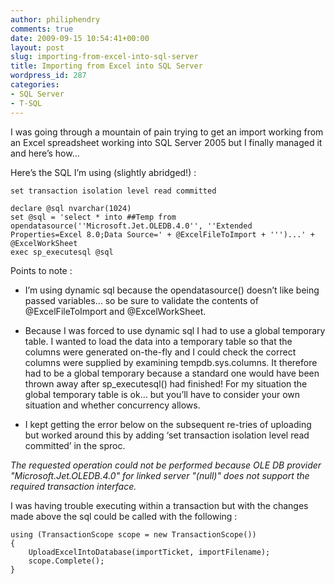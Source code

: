 ```yaml
---
author: philiphendry
comments: true
date: 2009-09-15 10:54:41+00:00
layout: post
slug: importing-from-excel-into-sql-server
title: Importing from Excel into SQL Server
wordpress_id: 287
categories:
- SQL Server
- T-SQL
---
```


I was going through a mountain of pain trying to get an import working from an Excel spreadsheet working into SQL Server 2005 but I finally managed it and here’s how…

 

Here’s the SQL I’m using (slightly abridged!) :

 

  
    
```
set transaction isolation level read committed

declare @sql nvarchar(1024)
set @sql = 'select * into ##Temp from opendatasource(''Microsoft.Jet.OLEDB.4.0'', ''Extended Properties=Excel 8.0;Data Source=' + @ExcelFileToImport + ''')...' + @ExcelWorkSheet
exec sp_executesql @sql
```






Points to note :






  
  * I’m using dynamic sql because the opendatasource() doesn’t like being passed variables… so be sure to validate the contents of @ExcelFileToImport and @ExcelWorkSheet.


  
  * Because I was forced to use dynamic sql I had to use a global temporary table. I wanted to load the data into a temporary table so that the columns were generated on-the-fly and I could check the correct columns were supplied by examining tempdb.sys.columns. It therefore had to be a global temporary because a standard one would have been thrown away after sp_executesql() had finished! For my situation the global temporary table is ok… but you’ll have to consider your own situation and whether concurrency allows.


  
  * I kept getting the error below on the subsequent re-tries of uploading but worked around this by adding ‘set transaction isolation level read committed’ in the sproc.
      


      
_The requested operation could not be performed because OLE DB provider "Microsoft.Jet.OLEDB.4.0" for linked server "(null)" does not support the required transaction interface._





I was having trouble executing within a transaction but with the changes made above the sql could be called with the following :




    
```
using (TransactionScope scope = new TransactionScope())
{
    UploadExcelIntoDatabase(importTicket, importFilename);
    scope.Complete();
}
```
